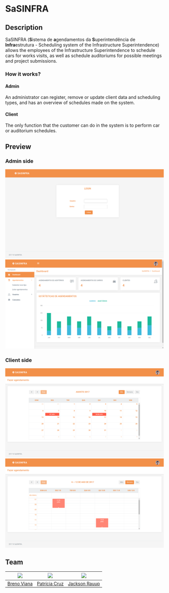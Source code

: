 # SaSINFRA

## Description

SaSINFRA (**S**istema de **a**gendamentos da **S**uperintendência de **Infra**estrutura - Scheduling system of the Infrastructure Superintendence) allows the employees of the Infrastructure Superintendence to schedule cars for works visits, as well as schedule auditoriums for possible meetings and project submissions.

### How it works?

#### Admin

An administrator can register, remove or update client data and scheduling types, and has an overview of schedules made on the system.

#### Client

The only function that the customer can do in the system is to perform car or auditorium schedules.

## Preview

### Admin side

<img src="img/login.png"/>

<img src="img/dashboard.png"/>

### Client side

<img src="img/client1.png"/>

<img src="img/client2.png"/>


## Team

[<img src="https://avatars2.githubusercontent.com/u/17532418?v=3&s=400" width="100"/>](https://github.com/brenomfviana) | [<img src="https://avatars2.githubusercontent.com/u/17392686?v=3&s=400" width="100"/>](https://github.com/Pekorishia) | [<img src="https://avatars0.githubusercontent.com/u/17713381?v=3&s=400" width="100"/>](https://github.com/jacksonrauupti)
---|---|---
[Breno Viana](https://github.com/brenomfviana) | [Patrícia Cruz](https://github.com/Pekorishia) | [Jackson Rauup](https://github.com/jacksonrauupti)
